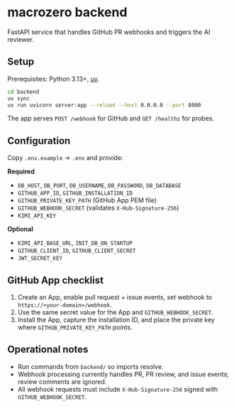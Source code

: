 # macrozero backend

FastAPI service that handles GitHub PR webhooks and triggers the AI reviewer.

## Setup

Prerequisites: Python 3.13+, [uv](https://docs.astral.sh/uv/).

```bash
cd backend
uv sync
uv run uvicorn server:app --reload --host 0.0.0.0 --port 8000
```

The app serves `POST /webhook` for GitHub and `GET /healthz` for probes.

## Configuration

Copy `.env.example` → `.env` and provide:

**Required**
- `DB_HOST`, `DB_PORT`, `DB_USERNAME`, `DB_PASSWORD`, `DB_DATABASE`
- `GITHUB_APP_ID`, `GITHUB_INSTALLATION_ID`
- `GITHUB_PRIVATE_KEY_PATH` (GitHub App PEM file)
- `GITHUB_WEBHOOK_SECRET` (validates `X-Hub-Signature-256`)
- `KIMI_API_KEY`

**Optional**
- `KIMI_API_BASE_URL`, `INIT_DB_ON_STARTUP`
- `GITHUB_CLIENT_ID`, `GITHUB_CLIENT_SECRET`
- `JWT_SECRET_KEY`

## GitHub App checklist
1. Create an App, enable pull request + issue events, set webhook to `https://<your-domain>/webhook`.
2. Use the same secret value for the App and `GITHUB_WEBHOOK_SECRET`.
3. Install the App, capture the installation ID, and place the private key where `GITHUB_PRIVATE_KEY_PATH` points.

## Operational notes
- Run commands from `backend/` so imports resolve.
- Webhook processing currently handles PR, PR review, and issue events; review comments are ignored.
- All webhook requests must include `X-Hub-Signature-256` signed with `GITHUB_WEBHOOK_SECRET`.
